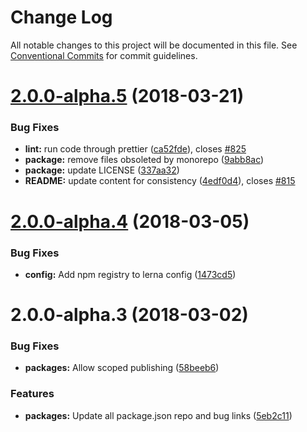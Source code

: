 # Change Log

All notable changes to this project will be documented in this file.
See [Conventional Commits](https://conventionalcommits.org) for commit guidelines.

<a name="2.0.0-alpha.5"></a>
# [2.0.0-alpha.5](https://github.com/pattern-lab/patternlab-node/tree/master/packages/engine-handlebars/compare/@pattern-lab/engine-handlebars@2.0.0-alpha.4...@pattern-lab/engine-handlebars@2.0.0-alpha.5) (2018-03-21)


### Bug Fixes

* **lint:** run code through prettier ([ca52fde](https://github.com/pattern-lab/patternlab-node/tree/master/packages/engine-handlebars/commit/ca52fde)), closes [#825](https://github.com/pattern-lab/patternlab-node/tree/master/packages/engine-handlebars/issues/825)
* **package:** remove files obsoleted by monorepo ([9abb8ac](https://github.com/pattern-lab/patternlab-node/tree/master/packages/engine-handlebars/commit/9abb8ac))
* **package:** update LICENSE ([337aa32](https://github.com/pattern-lab/patternlab-node/tree/master/packages/engine-handlebars/commit/337aa32))
* **README:** update content for consistency ([4edf0d4](https://github.com/pattern-lab/patternlab-node/tree/master/packages/engine-handlebars/commit/4edf0d4)), closes [#815](https://github.com/pattern-lab/patternlab-node/tree/master/packages/engine-handlebars/issues/815)




<a name="2.0.0-alpha.4"></a>
# [2.0.0-alpha.4](https://github.com/pattern-lab/patternlab-node/tree/master/packages/engine-handlebars/compare/@pattern-lab/engine-handlebars@2.0.0-alpha.3...@pattern-lab/engine-handlebars@2.0.0-alpha.4) (2018-03-05)


### Bug Fixes

* **config:** Add npm registry to lerna config ([1473cd5](https://github.com/pattern-lab/patternlab-node/tree/master/packages/engine-handlebars/commit/1473cd5))




<a name="2.0.0-alpha.3"></a>
# 2.0.0-alpha.3 (2018-03-02)


### Bug Fixes

* **packages:** Allow scoped publishing ([58beeb6](https://github.com/pattern-lab/patternlab-node/tree/master/packages/engine-handlebars/commit/58beeb6))


### Features

* **packages:** Update all package.json repo and bug links ([5eb2c11](https://github.com/pattern-lab/patternlab-node/tree/master/packages/engine-handlebars/commit/5eb2c11))
